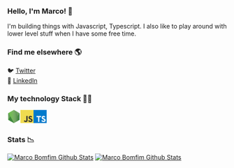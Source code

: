 ### Hello, I'm Marco! 👋

I'm building things with Javascript, Typescript. I also like to play around with lower level stuff when I have some free time.

### Find me elsewhere 🌎

🐦 [Twitter](https://twitter.com/MarcoABomfim1) <br>
💼 [LinkedIn](https://www.linkedin.com/in/MarcoBomfim) <br>

### My technology Stack 👨‍💻

<img align="left" alt="NodeJs" width="30px" src="https://raw.githubusercontent.com/github/explore/80688e429a7d4ef2fca1e82350fe8e3517d3494d/topics/nodejs/nodejs.png" />
<img align="left" alt="JavaScript" width="30px" src="https://raw.githubusercontent.com/github/explore/80688e429a7d4ef2fca1e82350fe8e3517d3494d/topics/javascript/javascript.png" />
<img align="left" alt="Typescript" width="30px" src="https://raw.githubusercontent.com/github/explore/80688e429a7d4ef2fca1e82350fe8e3517d3494d/topics/typescript/typescript.png" />

<br/>
<br/>

### Stats 📉

[![Marco Bomfim Github Stats](https://github-readme-stats.vercel.app/api?username=MarcoBomfim&count_private=true&show_icons=true&theme=nightowl)](https://github.com/MarcoBOmfim) 
[![Marco Bomfim Github Stats](https://github-readme-stats.vercel.app/api/top-langs?username=MarcoBomfim&show_icons=true&theme=nightowl)](https://github.com/MarcoBomfim)


<br />
<br />

